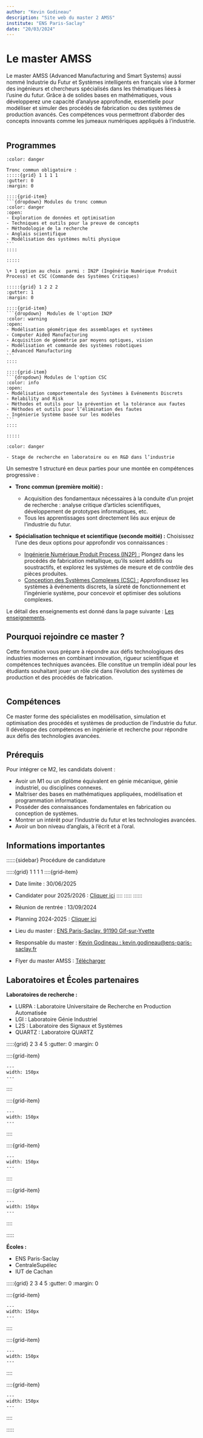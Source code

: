 ```yaml
---
author: "Kevin Godineau"
description: "Site web du master 2 AMSS"
institute: "ENS Paris-Saclay"
date: "20/03/2024"
---
```


# Le master AMSS

Le master AMSS (Advanced Manufacturing and Smart Systems) aussi nommé Industrie du Futur et Systèmes intelligents en français vise à former des ingénieurs et chercheurs spécialisés dans les thématiques liées à l’usine du futur. Grâce à de solides bases en mathématiques, vous développerez une capacité d’analyse approfondie, essentielle pour modéliser et simuler des procédés de fabrication ou des systèmes de production avancés. Ces compétences vous permettront d’aborder des concepts innovants comme les jumeaux numériques appliqués à l’industrie.

```{image} img/bandeau_1_index_1_medium.jpg
```

## Programmes

````{dropdown} Semestre 1
:color: danger

Tronc commun obligatoire :
:::::{grid} 1 1 1 1
:gutter: 0
:margin: 0

::::{grid-item}
```{dropdown} Modules du tronc commun
:color: danger
:open:
- Exploration de données et optimisation
- Techniques et outils pour la preuve de concepts
- Méthodologie de la recherche
- Anglais scientifique
- Modélisation des systèmes multi physique
```
::::

:::::

\+ 1 option au choix  parmi : IN2P (Ingénérie Numérique Produit Process) et CSC (Commande des Systèmes Critiques)

:::::{grid} 1 2 2 2 
:gutter: 1
:margin: 0

::::{grid-item}
```{dropdown}  Modules de l'option IN2P
:color: warning
:open:
- Modélisation géométrique des assemblages et systèmes
- Computer Aided Manufacturing
- Acquisition de géométrie par moyens optiques, vision
- Modélisation et commande des systèmes robotiques
- Advanced Manufacturing
```
::::

::::{grid-item}
```{dropdown} Modules de l'option CSC
:color: info
:open:
- Modélisation comportementale des Systèmes à Evénements Discrets
- Relability and Risk
- Méthodes et outils pour la prévention et la tolérance aux fautes
- Méthodes et outils pour l’élimination des fautes
- Ingénierie Système basée sur les modèles
```
::::

:::::

````

````{dropdown} Semestre 2
:color: danger

- Stage de recherche en laboratoire ou en R&D dans l’industrie

````

Un semestre 1 structuré en deux parties pour une montée en compétences progressive :

- **Tronc commun (première moitié) :**
  - Acquisition des fondamentaux nécessaires à la conduite d’un projet de recherche : analyse critique d’articles scientifiques, développement de prototypes informatiques, etc.
  - Tous les apprentissages sont directement liés aux enjeux de l’industrie du futur.
  
- **Spécialisation technique et scientifique (seconde moitié) :** Choisissez l’une des deux options pour approfondir vos connaissances :
  - <u>Ingénierie Numérique Produit Process (IN2P) :</u> Plongez dans les procédés de fabrication métallique, qu’ils soient additifs ou soustractifs, et explorez les systèmes de mesure et de contrôle des pièces produites.
  - <u>Conception des Systèmes Complexes (CSC) :</u> Approfondissez les systèmes à événements discrets, la sûreté de fonctionnement et l’ingénierie système, pour concevoir et optimiser des solutions complexes.

Le détail des enseignements est donné dans la page suivante : [Les enseignements](/content/1_lesson_AMSS.md).

## Pourquoi rejoindre ce master ?

Cette formation vous prépare à répondre aux défis technologiques des industries modernes en combinant innovation, rigueur scientifique et compétences techniques avancées. Elle constitue un tremplin idéal pour les étudiants souhaitant jouer un rôle clé dans l’évolution des systèmes de production et des procédés de fabrication.

```{image} img/bandeau_1_index_2.png
```

## Compétences

Ce master forme des spécialistes en modélisation, simulation et optimisation des procédés et systèmes de production de l’industrie du futur. Il développe des compétences en ingénierie et recherche pour répondre aux défis des technologies avancées.

## Prérequis

Pour intégrer ce M2, les candidats doivent :

- Avoir un M1 ou un diplôme équivalent en génie mécanique, génie industriel, ou disciplines connexes.
- Maîtriser des bases en mathématiques appliquées, modélisation et programmation informatique.
- Posséder des connaissances fondamentales en fabrication ou conception de systèmes.
- Montrer un intérêt pour l’industrie du futur et les technologies avancées.
- Avoir un bon niveau d’anglais, à l’écrit et à l’oral.

## Informations importantes

::::::{sidebar} Procédure de candidature

:::::{grid} 1 1 1 1
::::{grid-item}

- Date limite : 30/06/2025
- Candidater pour 2025/2026 : [Cliquer ici](https://www.universite-paris-saclay.fr/formation/master/ingenierie-des-systemes-complexes/m2-industrie-du-futur-et-systemes-intelligents#modalites)
::::
:::::
::::::

- Réunion de rentrée : 13/09/2024
- Planning 2024-2025 : [Cliquer ici](https://docs.google.com/spreadsheets/d/1Tru3LoGqk0KxcbqMtevy-jrACyKJfJcrdO-xrnm3yrE/edit?gid=650352749#gid=650352749)
- Lieu du master : [ENS Paris-Saclay, 91190 Gif-sur-Yvette](https://www.google.fr/maps/place/%C3%89cole+normale+sup%C3%A9rieure+Paris-Saclay+(ENS+Paris-Saclay)/@48.7761344,2.0802579,39983m/data=!3m1!1e3!4m6!3m5!1s0x47e67124d0aa37cb:0x9fa50097ff8f105a!8m2!3d48.7125373!4d2.1649725!16zL20vMDR3MWZm?entry=ttu&g_ep=EgoyMDI0MTIwOC4wIKXMDSoASAFQAw%3D%3D)
- Responsable du master : [Kevin Godineau : kevin.godineau@ens-paris-saclay.fr](mailto:kevin.godineau@ens-paris-saclay.fr)
- Flyer du master AMSS : [Télécharger](/content/assets/Master2_ISC_AMSS_Univ-Paris-Saclay.pdf)

## Laboratoires et Écoles partenaires

**Laboratoires de recherche :**

- LURPA : Laboratoire Universitaire de Recherche en Production Automatisée
- LGI : Laboratoire Génie Industriel
- L2S : Laboratoire des Signaux et Systèmes
- QUARTZ : Laboratoire QUARTZ

:::::{grid} 2 3 4 5
:gutter: 0
:margin: 0

::::{grid-item}

```{figure} /content/img/logo_LURPA.png
---
width: 150px
--- 
```

::::

::::{grid-item}

```{figure} /content/img/logo_LGI.png
---
width: 150px
--- 
```

::::

::::{grid-item}

```{figure} /content/img/logo_L2S.png
---
width: 150px
--- 
```

::::

::::{grid-item}

```{figure} /content/img/Logo_QUARTZ.png
---
width: 150px
--- 
```

::::

:::::

**Écoles :**

- ENS Paris-Saclay
- CentraleSupélec
- IUT de Cachan
  
:::::{grid} 2 3 4 5
:gutter: 0
:margin: 0

::::{grid-item}

```{figure} /content/img/logo_ENS.png
---
width: 150px
--- 
```

::::

::::{grid-item}

```{figure} /content/img/logo_CS.png
---
width: 150px
--- 
```

::::

::::{grid-item}

```{figure} /content/img/logo_IUT.png
---
width: 150px
--- 
```

::::

:::::
